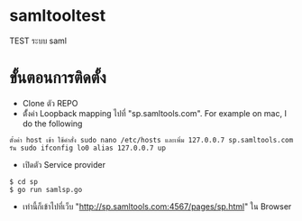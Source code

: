 # samltooltest
TEST ระบบ saml 
# ขั้นตอนการติดตั้ง
- Clone ตัว REPO
- ตั้้งค่า Loopback mapping ไปที่ "sp.samltools.com". For example on mac, I do the following

```
ตั้งค่า host เข้า ใช้คำสั่ง sudo nano /etc/hosts และเพิ่ม 127.0.0.7 sp.samltools.com
รัน sudo ifconfig lo0 alias 127.0.0.7 up
```

- เปิดตัว Service provider

```
$ cd sp
$ go run samlsp.go
```

- เท่านี้ก็เข้าไปที่เว็บ "http://sp.samltools.com:4567/pages/sp.html" ใน Browser

